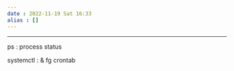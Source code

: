 ```yaml
---
date : 2022-11-19 Sat 16:33
alias : []
---
```


----

ps  : process status


systemctl : 
&
fg
crontab